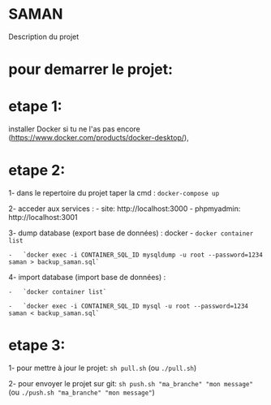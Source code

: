 # SAMAN

Description du projet

# pour demarrer le projet:

# etape 1:

installer Docker si tu ne l'as pas encore (https://www.docker.com/products/docker-desktop/),

# etape 2:

1- dans le repertoire du projet taper la cmd : `docker-compose up`

2- acceder aux services : - site: http://localhost:3000 - phpmyadmin: http://localhost:3001

3- dump database (export base de données) :
docker - `docker container list`

    -   `docker exec -i CONTAINER_SQL_ID mysqldump -u root --password=1234 saman > backup_saman.sql`

4- import database (import base de données) :

    -   `docker container list`

    -   `docker exec -i CONTAINER_SQL_ID mysql -u root --password=1234 saman < backup_saman.sql`

# etape 3:

1- pour mettre à jour le projet: `sh pull.sh` (ou `./pull.sh`)

2- pour envoyer le projet sur git: `sh push.sh "ma_branche" "mon message"` (ou `./push.sh "ma_branche" "mon message"`)

